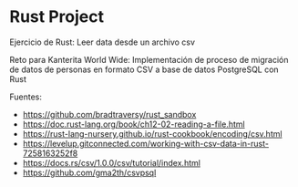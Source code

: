 # Rust Project
Ejercicio de Rust: Leer data desde un archivo csv

Reto para Kanterita World Wide:
Implementación de proceso de migración de datos de personas en formato CSV a base de datos PostgreSQL con Rust

Fuentes:
- https://github.com/bradtraversy/rust_sandbox
- https://doc.rust-lang.org/book/ch12-02-reading-a-file.html
- https://rust-lang-nursery.github.io/rust-cookbook/encoding/csv.html
- https://levelup.gitconnected.com/working-with-csv-data-in-rust-7258163252f8
- https://docs.rs/csv/1.0.0/csv/tutorial/index.html
- https://github.com/gma2th/csvpsql
